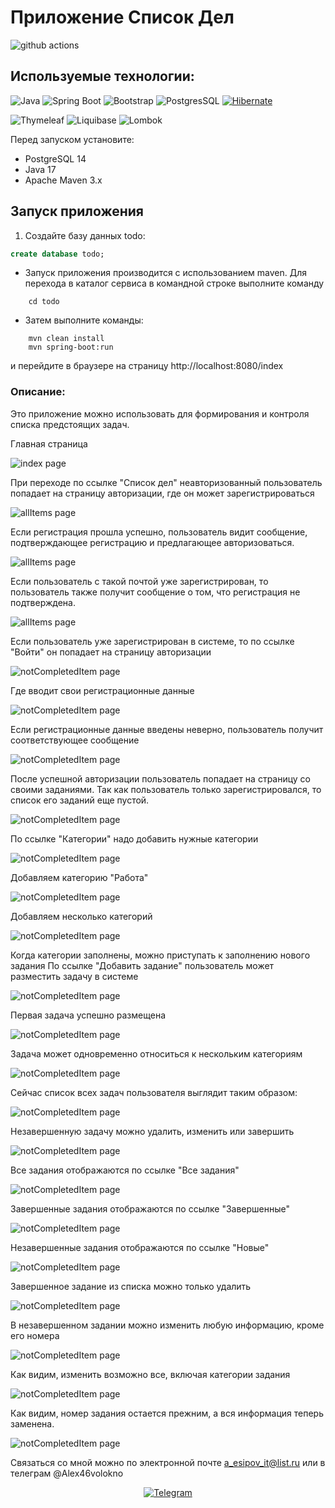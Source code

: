 # Приложение Список Дел

![github actions](https://github.com/AlexeyEsipov/job4j_todo/actions/workflows/maven.yml/badge.svg)

## Используемые технологии:
![Java](https://img.shields.io/badge/Java--17-ED8B00?style=for-the-badge&logo=java&logoColor=white)
![Spring Boot](https://img.shields.io/badge/Spring_Boot--2.7.3-F2F4F9?style=for-the-badge&logo=spring-boot)
![Bootstrap](https://img.shields.io/badge/Bootstrap--5.2.2-563D7C?style=for-the-badge&logo=bootstrap&logoColor=white)
![PostgresSQL](https://img.shields.io/badge/PostgreSQL--14-316192?style=for-the-badge&logo=postgresql&logoColor=white)
[![Hibernate](https://img.shields.io/badge/Hibernate--5.6.11.Final-59666C?style=for-the-badge&logo=Hibernate&logoColor=white)](https://hibernate.org/)

![Thymeleaf](https://img.shields.io/badge/Thymeleaf-3.0.0.RELEASE-blue?style=for-the-badge&logo=thymeleaf&logoColor=white)
![Liquibase](https://img.shields.io/badge/Liquibase-4.9.1-red?style=for-the-badge&logo=liquibase&logoColor=white)
![Lombok](https://img.shields.io/badge/Lombok-1.18.24-green?style=for-the-badge&logo=lombok&logoColor=white)

Перед запуском установите:
- PostgreSQL 14
- Java 17
- Apache Maven 3.x

## Запуск приложения

1. Создайте базу данных todo:
```sql
create database todo;
```

- Запуск приложения производится с использованием maven.
  Для перехода в каталог сервиса в командной строке выполните команду
```
    cd todo
```
- Затем выполните команды:
```
    mvn clean install
    mvn spring-boot:run
```

и перейдите в браузере на страницу http://localhost:8080/index

### Описание:
Это приложение можно использовать для формирования и контроля списка предстоящих задач.


Главная страница

![index page](images/index.PNG)

При переходе по ссылке "Список дел" неавторизованный пользователь попадает 
на страницу авторизации, где он может зарегистрироваться

![allItems page](images/1registration.JPG)

Если регистрация прошла успешно, пользователь видит сообщение, 
подтверждающее регистрацию и предлагающее авторизоваться.

![allItems page](images/2RegOk.JPG)

Если пользователь с такой почтой уже зарегистрирован, то пользователь 
также получит сообщение о том, что регистрация не подтверждена.

![allItems page](images/regError.jpg)

Если пользователь уже зарегистрирован в системе, то по ссылке "Войти"
он попадает на страницу авторизации

![notCompletedItem page](images/login.jpg)

Где вводит свои регистрационные данные

![notCompletedItem page](images/3Login.JPG)

Если регистрационные данные введены неверно, пользователь получит 
соответствующее сообщение

![notCompletedItem page](images/err_login.jpg)

После успешной авторизации пользователь попадает на страницу со своими заданиями. 
Так как пользователь только зарегистрировался, то список его заданий еще пустой.

![notCompletedItem page](images/4AllTask.JPG)

По ссылке "Категории" надо добавить нужные категории

![notCompletedItem page](images/5AddCategory.JPG)

Добавляем категорию "Работа"

![notCompletedItem page](images/6FirstCategory.JPG)

Добавляем несколько категорий

![notCompletedItem page](images/7FewCategory.JPG)

Когда категории заполнены, можно приступать к заполнению нового задания
По ссылке "Добавить задание" пользователь может разместить задачу в системе

![notCompletedItem page](images/8NewTask.JPG)

Первая задача успешно размещена

![notCompletedItem page](images/9AllTask.JPG)

Задача может одновременно относиться к нескольким категориям

![notCompletedItem page](images/10TaskFewCategory.JPG)

Сейчас список всех задач пользователя выглядит таким образом:

![notCompletedItem page](images/11AllTaskFewCategory.JPG)

Незавершенную задачу можно удалить, изменить или завершить

![notCompletedItem page](images/12TaskMenu.JPG)

Все задания отображаются по ссылке "Все задания"

![notCompletedItem page](images/13TaskAllComplNotComplet.JPG)

Завершенные задания отображаются по ссылке "Завершенные"

![notCompletedItem page](images/14TaskAllCompl.JPG)

Незавершенные задания отображаются по ссылке "Новые"

![notCompletedItem page](images/15TaskNotComplet.JPG)

Завершенное задание из списка можно только удалить

![notCompletedItem page](images/16TaskNotCompletOnlyRemove.JPG)

В незавершенном задании можно изменить любую информацию, кроме его номера

![notCompletedItem page](images/17TaskNotCompletCanChange.JPG)

Как видим, изменить возможно все, включая категории задания

![notCompletedItem page](images/18TaskChanged.JPG)

Как видим, номер задания остается прежним, а вся информация теперь заменена.

![notCompletedItem page](images/19Resume.JPG)

Связаться со мной можно по электронной почте a_esipov_it@list.ru
или в телеграм  @Alex46volokno


<div id="socials" align="center">
    <!-- <a href="linkedin-url">
    <img src="https://img.shields.io/badge/LinkedIn-blue?style=for-the-badge&logo=linkedin&logoColor=white" alt="LinkedIn"/>
  </a> -->

  <a href="https://t.me/alex46volokno">
    <img src="https://img.shields.io/badge/Telegram-blue?style=for-the-badge&logo=telegram&logoColor=white" alt="Telegram"/>
  </a>
</div>